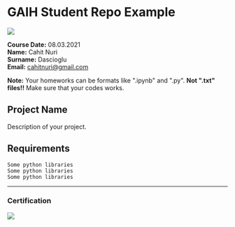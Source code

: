 # GAIH Student Repo Example
![](img/newlogo.png)

**Course Date:** 08.03.2021  
**Name:** Cahit Nuri   
**Surname:** Dascioglu  
**Email:** cahitnuri@gmail.com  

**Note:** Your homeworks can be formats like ".ipynb" and ".py". **Not ".txt" files!!** Make sure that your codes works.  

## Project Name
Description of your project.

## Requirements
```
Some python libraries
Some python libraries
Some python libraries
```
---

### Certification
![](img/TopLearnerCertificate.png)


